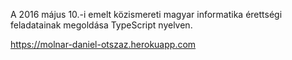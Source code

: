 A 2016 május 10.-i emelt közismereti magyar informatika érettségi feladatainak megoldása TypeScript nyelven.

https://molnar-daniel-otszaz.herokuapp.com
